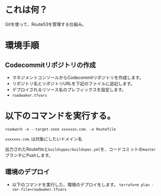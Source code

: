 # これは何？

Gitを使って、Route53を管理する仕組み。

# 環境手順

## Codecommitリポジトリの作成
- マネジメントコンソールからCodecommitリポジトリを作成します。
- リポジトリ名とリポジトリURLを下記のファイルに追記します。
- デプロイされるリソース名のプレフィックスを設定します。
- `roadwaker.tfvars`

# 以下のコマンドを実行する。
```
roadwork -e --target-zone xxxxxxx.com. -o Routefile
```

`xxxxxxx.com.`は対象にしたいドメイン名

出力されたRoutefileと`buildsppec/buildspec.yml`を、コードコミットの`master`ブランチにPushします。

## 環境のデプロイ
- 以下のコマンドを実行した、環境のデプロイをします。
`terraform plan -var-file=roadwaker.tfvars `